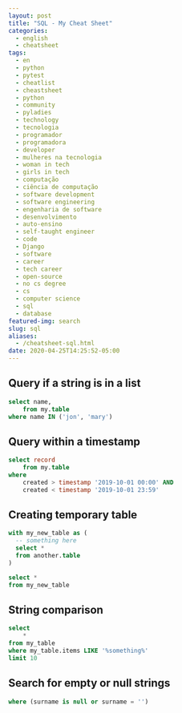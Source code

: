 ```yaml
---
layout: post
title: "SQL - My Cheat Sheet"
categories:
  - english
  - cheatsheet
tags:
  - en
  - python
  - pytest
  - cheatlist
  - cheastsheet
  - python
  - community 
  - pyladies
  - technology
  - tecnologia
  - programador
  - programadora
  - developer
  - mulheres na tecnologia
  - woman in tech
  - girls in tech
  - computação
  - ciência de computação
  - software development
  - software engineering
  - engenharia de software
  - desenvolvimento
  - auto-ensino
  - self-taught engineer
  - code
  - Django
  - software
  - career
  - tech career
  - open-source
  - no cs degree
  - cs
  - computer science
  - sql
  - database
featured-img: search
slug: sql
aliases:
  - /cheatsheet-sql.html
date: 2020-04-25T14:25:52-05:00
---
```


## Query if a string is in a list

```sql
select name, 
    from my.table
where name IN ('jon', 'mary')
```

## Query within a timestamp

```sql
select record
    from my.table
where
    created > timestamp '2019-10-01 00:00' AND
    created < timestamp '2019-10-01 23:59'
```

## Creating temporary table

```sql 
with my_new_table as (
  -- something here
  select *
  from another.table
)

select *
from my_new_table
```

## String comparison

```sql
select
    *
from my_table
where my_table.items LIKE '%something%'
limit 10
```

## Search for empty or null strings

```sql
where (surname is null or surname = '')
```